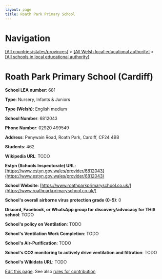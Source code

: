 ```yaml
---
layout: page
title: Roath Park Primary School
---
```

# Navigation

[[All countries/states/provinces]](../../..) > [[All Welsh local educational authority]](../..) > [[All schools in local educational authority]](..)

# Roath Park Primary School (Cardiff)

**School LEA number**: 681

**Type**: Nursery, Infants & Juniors

**Type (Welsh)**: English medium

**School Number**: 6812043

**Phone Number**: 02920 499549

**Address**: Penywain Road, Roath Park, Cardiff, CF24 4BB

**Students**: 462

**Wikipedia URL**: TODO

**Estyn (Schools Inspectorate) URL**: [https://www.estyn.gov.wales/provider/6812043](https://www.estyn.gov.wales/provider/6812043)

**School Website**: [https://www.roathparkprimaryschool.co.uk/](https://www.roathparkprimaryschool.co.uk/)

**School's overall airborne virus protection grade (0-5)**: 0

**Discord, Facebook, or WhatsApp group for discovery/advocacy for THIS school**: TODO

**School's policy on Ventilation**: TODO

**School's Ventilation Work Completion**: TODO

**School's Air-Purification**: TODO

**School's CO2 monitoring to actively drive ventilation and filtration**: TODO

**School's Wikidata URL**: TODO




[Edit this page](https://github.com/VentilationProject/Wales/edit/prif/./Cardiff/Roath_Park_Primary_School.md). See also [rules for contribution](../../../contribution-rules/)